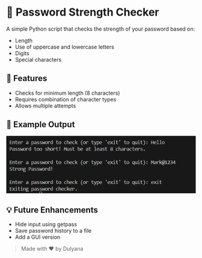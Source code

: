 # 🔐 Password Strength Checker
A simple Python script that checks the strength of your password based on:
- Length
- Use of uppercase and lowercase letters
- Digits
- Special characters

## 🚀 Features

- Checks for minimum length (8 characters)
- Requires combination of character types
- Allows multiple attempts

## 📸 Example Output
![Screenshot of terminal showing strong and weak password results](Screenshot.png)

## 💡 Future Enhancements

- Hide input using getpass
- Save password history to a file
- Add a GUI version


> Made with ❤️ by Dulyana



